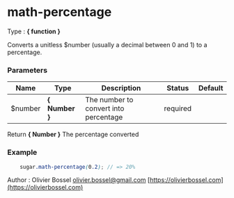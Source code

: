 # math-percentage

<!-- @namespace: sugar.scss.math.math-percentage -->

Type : **{ function }**


Converts a unitless $number (usually a decimal between 0 and 1) to a percentage.



### Parameters
Name  |  Type  |  Description  |  Status  |  Default
------------  |  ------------  |  ------------  |  ------------  |  ------------
$number  |  **{ Number }**  |  The number to convert into percentage  |  required  |

Return **{ Number }** The percentage converted

### Example
```scss
	sugar.math-percentage(0.2); // => 20%
```
Author : Olivier Bossel [olivier.bossel@gmail.com](mailto:olivier.bossel@gmail.com) [https://olivierbossel.com](https://olivierbossel.com)
